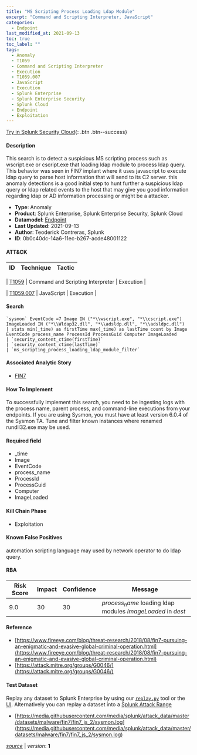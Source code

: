 ```yaml
---
title: "MS Scripting Process Loading Ldap Module"
excerpt: "Command and Scripting Interpreter, JavaScript"
categories:
  - Endpoint
last_modified_at: 2021-09-13
toc: true
toc_label: ""
tags:
  - Anomaly
  - T1059
  - Command and Scripting Interpreter
  - Execution
  - T1059.007
  - JavaScript
  - Execution
  - Splunk Enterprise
  - Splunk Enterprise Security
  - Splunk Cloud
  - Endpoint
  - Exploitation
---
```




[Try in Splunk Security Cloud](https://www.splunk.com/en_us/cyber-security.html){: .btn .btn--success}

#### Description

This search is to detect a suspicious MS scripting process such as wscript.exe or cscript.exe that loading ldap module to process ldap query. This behavior was seen in FIN7 implant where it uses javascript to execute ldap query to parse host information that will send to its C2 server. this anomaly detections is a good initial step to hunt further a suspicious ldap query or ldap related events to the host that may give you good information regarding ldap or AD information processing or might be a attacker.

- **Type**: Anomaly
- **Product**: Splunk Enterprise, Splunk Enterprise Security, Splunk Cloud
- **Datamodel**: [Endpoint](https://docs.splunk.com/Documentation/CIM/latest/User/Endpoint)
- **Last Updated**: 2021-09-13
- **Author**: Teoderick Contreras, Splunk
- **ID**: 0b0c40dc-14a6-11ec-b267-acde48001122


#### ATT&CK

| ID          | Technique   | Tactic         |
| ----------- | ----------- |--------------- |

| [T1059](https://attack.mitre.org/techniques/T1059/) | Command and Scripting Interpreter | Execution |


| [T1059.007](https://attack.mitre.org/techniques/T1059/007/) | JavaScript | Execution |





#### Search

```
`sysmon` EventCode =7 Image IN ("*\\wscript.exe", "*\\cscript.exe") ImageLoaded IN ("*\\Wldap32.dll", "*\\adsldp.dll", "*\\adsldpc.dll") 
| stats min(_time) as firstTime max(_time) as lastTime count by Image EventCode process_name ProcessId ProcessGuid Computer ImageLoaded 
| `security_content_ctime(firstTime)` 
| `security_content_ctime(lastTime)` 
| `ms_scripting_process_loading_ldap_module_filter`
```

#### Associated Analytic Story
* [FIN7](/stories/fin7)


#### How To Implement
To successfully implement this search, you need to be ingesting logs with the process name, parent process, and command-line executions from your endpoints. If you are using Sysmon, you must have at least version 6.0.4 of the Sysmon TA. Tune and filter known instances where renamed rundll32.exe may be used.

#### Required field
* _time
* Image
* EventCode
* process_name
* ProcessId
* ProcessGuid
* Computer
* ImageLoaded


#### Kill Chain Phase
* Exploitation


#### Known False Positives
automation scripting language may used by network operator to do ldap query.


#### RBA

| Risk Score  | Impact      | Confidence   | Message      |
| ----------- | ----------- |--------------|--------------|
| 9.0 | 30 | 30 | $process_name$ loading ldap modules $ImageLoaded$ in $dest$ |




#### Reference

* [https://www.fireeye.com/blog/threat-research/2018/08/fin7-pursuing-an-enigmatic-and-evasive-global-criminal-operation.html](https://www.fireeye.com/blog/threat-research/2018/08/fin7-pursuing-an-enigmatic-and-evasive-global-criminal-operation.html)
* [https://attack.mitre.org/groups/G0046/](https://attack.mitre.org/groups/G0046/)



#### Test Dataset
Replay any dataset to Splunk Enterprise by using our [`replay.py`](https://github.com/splunk/attack_data#using-replaypy) tool or the [UI](https://github.com/splunk/attack_data#using-ui).
Alternatively you can replay a dataset into a [Splunk Attack Range](https://github.com/splunk/attack_range#replay-dumps-into-attack-range-splunk-server)

* [https://media.githubusercontent.com/media/splunk/attack_data/master/datasets/malware/fin7/fin7_js_2/sysmon.log](https://media.githubusercontent.com/media/splunk/attack_data/master/datasets/malware/fin7/fin7_js_2/sysmon.log)



[*source*](https://github.com/splunk/security_content/tree/develop/detections/endpoint/ms_scripting_process_loading_ldap_module.yml) \| *version*: **1**